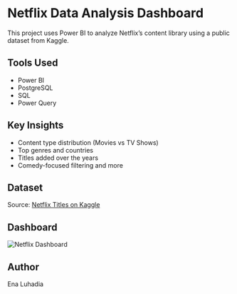 # Netflix Data Analysis Dashboard

This project uses Power BI to analyze Netflix’s content library using a public dataset from Kaggle.

## Tools Used
- Power BI
- PostgreSQL
- SQL
- Power Query

## Key Insights
- Content type distribution (Movies vs TV Shows)
- Top genres and countries
- Titles added over the years
- Comedy-focused filtering and more

## Dataset
Source: [Netflix Titles on Kaggle](https://www.kaggle.com/datasets/shivamb/netflix-shows)

## Dashboard
![Netflix Dashboard](Netflix%20Analysis%20Dashboard.png)

## Author
Ena Luhadia
